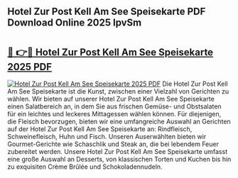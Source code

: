 ## Hotel Zur Post Kell Am See Speisekarte PDF Download Online 2025 lpvSm

# <h2><a href="http://gc996b.nevu.top/?p=Hotel+Zur+Post+Kell+Am+See+Speisekarte">🔗 👉🔴 Hotel Zur Post Kell Am See Speisekarte 2025 PDF</a></h2>

[![Hotel Zur Post Kell Am See Speisekarte 2025 PDF](https://i.imgur.com/dBaPXMq.png)](http://gc996b.nevu.top/?p=Hotel+Zur+Post+Kell+Am+See+Speisekarte)
Die Hotel Zur Post Kell Am See Speisekarte ist die Kunst, zwischen einer Vielzahl von Gerichten zu wählen. Wir bieten auf unserer Hotel Zur Post Kell Am See Speisekarte einen Salatbereich an, in dem Sie aus frischen Gemüse- und Obstsalaten für ein leichtes und leckeres Mittagessen wählen können. Für diejenigen, die Fleisch bevorzugen, bieten wir eine umfangreiche Auswahl an Gerichten auf der Hotel Zur Post Kell Am See Speisekarte an: Rindfleisch, Schweinefleisch, Huhn und Fisch. Unseren Auserwählten bieten wir Gourmet-Gerichte wie Schaschlik und Steak an, die bei lebendem Feuer zubereitet werden. Unsere Hotel Zur Post Kell Am See Speisekarte umfasst eine große Auswahl an Desserts, von klassischen Torten und Kuchen bis hin zu exquisiten Crème Brûlée und Schokoladennudeln.
